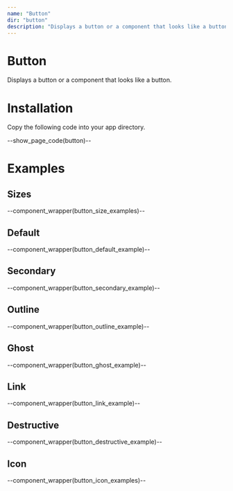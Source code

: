 ```yaml
---
name: "Button"
dir: "button"
description: "Displays a button or a component that looks like a button."
---
```


# Button

Displays a button or a component that looks like a button.

# Installation

Copy the following code into your app directory.

--show_page_code(button)--

# Examples

## Sizes

--component_wrapper(button_size_examples)--

## Default

--component_wrapper(button_default_example)--

## Secondary

--component_wrapper(button_secondary_example)--

## Outline

--component_wrapper(button_outline_example)--

## Ghost

--component_wrapper(button_ghost_example)--

## Link

--component_wrapper(button_link_example)--

## Destructive

--component_wrapper(button_destructive_example)--

## Icon

--component_wrapper(button_icon_examples)--
